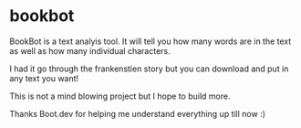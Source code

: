 # bookbot
BookBot is a text analyis tool. It will tell you how many words are in the text as well as how many individual characters. 

I had it go through the frankenstien story but you can download and put in any text you want! 

This is not a mind blowing project but I hope to build more. 

Thanks Boot.dev for helping me understand everything up till now :)


